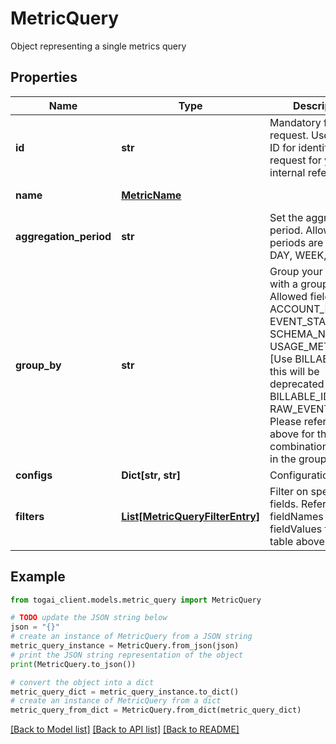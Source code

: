 # MetricQuery

Object representing a single metrics query

## Properties

Name | Type | Description | Notes
------------ | ------------- | ------------- | -------------
**id** | **str** | Mandatory  for all request.  User defined ID for identifying the request for your internal reference  | 
**name** | [**MetricName**](MetricName.md) |  | [default to MetricName.EVENTS]
**aggregation_period** | **str** | Set the aggregation period. Allowed periods are HOUR, DAY, WEEK, MONTH | [default to 'DAY']
**group_by** | **str** | Group your metric with a groupBy field.  Allowed fields are  ACCOUNT_ID EVENT_STATUS  SCHEMA_NAME  USAGE_METER_ID [Use BILLABLE_ID as this will be deprecated soon...] BILLABLE_ID RAW_EVENT_STATUS Please refer the table above for the list of combinations allowed in the groupBy  | [optional] 
**configs** | **Dict[str, str]** | Configurations. | Metric Name       | Config Key | Allowed Values  | Default value |              Description          | |-------------------|------------|-----------------|---------------|-----------------------------------| | REVENUE           | CURRENCY   | BASE or INVOICE | BASE          | currency to return the revenue in | | REVENUE_FOR_CYCLE | CURRENCY   | BASE or INVOICE | BASE          | currency to return the revenue in |  | [optional] 
**filters** | [**List[MetricQueryFilterEntry]**](MetricQueryFilterEntry.md) | Filter on specific fields.  Refer possible fieldNames and fieldValues from the table above.  | [optional] 

## Example

```python
from togai_client.models.metric_query import MetricQuery

# TODO update the JSON string below
json = "{}"
# create an instance of MetricQuery from a JSON string
metric_query_instance = MetricQuery.from_json(json)
# print the JSON string representation of the object
print(MetricQuery.to_json())

# convert the object into a dict
metric_query_dict = metric_query_instance.to_dict()
# create an instance of MetricQuery from a dict
metric_query_from_dict = MetricQuery.from_dict(metric_query_dict)
```
[[Back to Model list]](../README.md#documentation-for-models) [[Back to API list]](../README.md#documentation-for-api-endpoints) [[Back to README]](../README.md)



